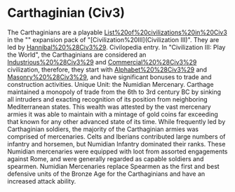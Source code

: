 # Carthaginian (Civ3)

The Carthaginians are a playable [List%20of%20civilizations%20in%20Civ3](civilization) in the "" expansion pack of "[Civilization%20III](Civilization III)". They are led by [Hannibal%20%28Civ3%29](Hannibal).
Civilopedia entry.
In "Civilization III: Play the World", the Carthaginians are considered an [Industrious%20%28Civ3%29](Industrious) and [Commercial%20%28Civ3%29](Commercial) civilization, therefore, they start with [Alphabet%20%28Civ3%29](Alphabet) and [Masonry%20%28Civ3%29](Masonry), and have significant bonuses to trade and construction activities.
Unique Unit: the Numidian Mercenary.
Carthage maintained a monopoly of trade from the 6th to 3rd century BC by sinking all intruders and exacting recognition of its position from neighboring Mediterranean states. This wealth was attested by the vast mercenary armies it was able to maintain with a mintage of gold coins far exceeding that known for any other advanced state of its time. While frequently led by Carthaginian soldiers, the majority of the Carthaginian armies was comprised of mercenaries. Celts and Iberians contributed large numbers of infantry and horsemen, but Numidian Infantry dominated their ranks. These Numidian mercenaries were equipped with loot from assorted engagements against Rome, and were generally regarded as capable soldiers and spearmen. Numidian Mercenaries replace Spearmen as the first and best defensive units of the Bronze Age for the Carthaginians and have an increased attack ability.